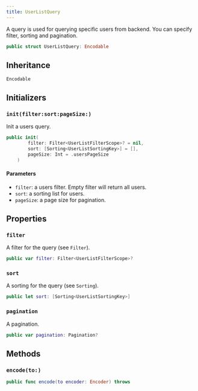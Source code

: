 ```yaml
---
title: UserListQuery
---
```


A query is used for querying specific users from backend.
You can specify filter, sorting and pagination.

``` swift
public struct UserListQuery: Encodable 
```

## Inheritance

`Encodable`

## Initializers

### `init(filter:sort:pageSize:)`

Init a users query.

``` swift
public init(
        filter: Filter<UserListFilterScope>? = nil,
        sort: [Sorting<UserListSortingKey>] = [],
        pageSize: Int = .usersPageSize
    ) 
```

#### Parameters

  - `filter`: a users filter. Empty filter will return all users.
  - `sort`: a sorting list for users.
  - `pageSize`: a page size for pagination.

## Properties

### `filter`

A filter for the query (see `Filter`).

``` swift
public var filter: Filter<UserListFilterScope>?
```

### `sort`

A sorting for the query (see `Sorting`).

``` swift
public let sort: [Sorting<UserListSortingKey>]
```

### `pagination`

A pagination.

``` swift
public var pagination: Pagination?
```

## Methods

### `encode(to:)`

``` swift
public func encode(to encoder: Encoder) throws 
```
